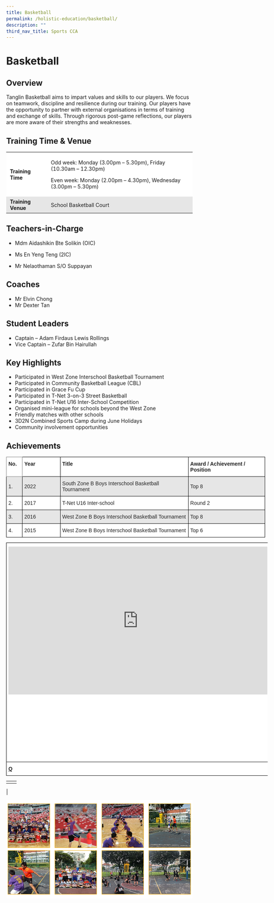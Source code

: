 ```yaml
---
title: Basketball
permalink: /holistic-education/basketball/
description: ""
third_nav_title: Sports CCA
---
```

# Basketball


## Overview


Tanglin Basketball aims to impart values and skills to our players. We focus on teamwork, discipline and resilience during our training. Our players have the opportunity to partner with external organisations in terms of training and exchange of skills. Through rigorous post-game reflections, our players are more aware of their strengths and weaknesses. &nbsp;

## Training Time &amp; Venue


<table style="box-sizing: inherit; border-collapse: collapse; border-spacing: 0px; max-width: 100%;"><tbody style="box-sizing: inherit;"><tr style="box-sizing: inherit; background: rgb(255, 255, 255);"><td style="box-sizing: inherit; padding: 5px 10px;"><strong style="box-sizing: inherit; font-weight: bold;">Training Time</strong></td><td style="box-sizing: inherit; padding: 5px 10px;"><p style="box-sizing: inherit; font-size: 1em;">Odd week: Monday (3.00pm – 5.30pm), Friday (10.30am – 12.30pm)</p><p style="box-sizing: inherit; font-size: 1em;">Even week: Monday (2.00pm – 4.30pm), Wednesday (3.00pm – 5.30pm)</p></td></tr><tr style="box-sizing: inherit; background: rgb(230, 230, 230);"><td style="box-sizing: inherit; padding: 5px 10px;"><strong style="box-sizing: inherit; font-weight: bold;">Training Venue</strong></td><td style="box-sizing: inherit; padding: 5px 10px;">School Basketball Court</td></tr></tbody></table>

## Teachers-in-Charge


*   Mdm Aidashikin Bte Solikin (OIC)
    
*   Ms En Yeng Teng (2IC)
    
*   Mr Nelaothaman S/O Suppayan

## Coaches


*   Mr Elvin Chong
*   Mr Dexter Tan

## Student Leaders


*   Captain – Adam Firdaus Lewis Rollings
*   Vice Captain – Zufar Bin Hairullah

## Key Highlights


*   Participated in West Zone Interschool Basketball Tournament
*   Participated in Community Basketball League (CBL)
*   Participated in Grace Fu Cup
*   Participated in T-Net 3-on-3 Street Basketball
*   Participated in T-Net U16 Inter-School Competition
*   Organised mini-league for schools beyond the West Zone
*   Friendly matches with other schools
*   3D2N Combined Sports Camp during June Holidays
*   Community involvement opportunities

## Achievements

<style type="text/css">
.tg  {border-collapse:collapse;border-spacing:0;}
.tg td{border-color:black;border-style:solid;border-width:1px;font-family:Arial, sans-serif;font-size:14px;
  overflow:hidden;padding:10px 5px;word-break:normal;}
.tg th{border-color:black;border-style:solid;border-width:1px;font-family:Arial, sans-serif;font-size:14px;
  font-weight:normal;overflow:hidden;padding:10px 5px;word-break:normal;}
.tg .tg-l2bf{background-color:#FFF;color:#222;font-weight:bold;text-align:left;vertical-align:top}
.tg .tg-h5mn{background-color:#E6E6E6;color:#222;text-align:left;vertical-align:middle}
.tg .tg-0f6e{background-color:#FFF;border-color:inherit;color:#222;font-weight:bold;text-align:left;vertical-align:top}
.tg .tg-1ppo{background-color:#FFF;color:#222;text-align:left;vertical-align:middle}
</style>
<table class="tg" style="undefined;table-layout: fixed; width: 700px">
<colgroup>
<col style="width: 45px">
<col style="width: 115px">
<col style="width: 400px">
<col style="width: 230px">
</colgroup>
<thead>
  <tr>
    <th class="tg-0f6e"><span style="font-weight:bold">No.</span></th>
    <th class="tg-l2bf"><span style="font-weight:bold">Year</span></th>
    <th class="tg-l2bf"><span style="font-weight:bold">Title</span></th>
    <th class="tg-l2bf"><span style="font-weight:bold">Award / Achievement / Position</span></th>
  </tr>
</thead>
<tbody>
  <tr>
    <td class="tg-h5mn">1.</td>
    <td class="tg-h5mn">2022</td>
    <td class="tg-h5mn">South Zone B Boys Interschool Basketball Tournament</td>
    <td class="tg-h5mn">Top 8</td>
  </tr>
  <tr>
    <td class="tg-1ppo">2.</td>
    <td class="tg-1ppo">2017</td>
    <td class="tg-1ppo">T-Net U16 Inter-school </td>
    <td class="tg-1ppo">Round 2</td>
  </tr>
  <tr>
    <td class="tg-h5mn">3.</td>
    <td class="tg-h5mn">2016</td>
    <td class="tg-h5mn">West Zone B Boys Interschool Basketball Tournament </td>
    <td class="tg-h5mn">Top 8</td>
  </tr>
  <tr>
    <td class="tg-1ppo">4.</td>
    <td class="tg-1ppo">2015</td>
    <td class="tg-1ppo">West Zone B Boys Interschool Basketball Tournament </td>
    <td class="tg-1ppo">Top 6</td>
  </tr>
</tbody>
</table>

<style type="text/css">
.tg  {border-collapse:collapse;border-spacing:0;}
.tg td{border-color:black;border-style:solid;border-width:1px;font-family:Arial, sans-serif;font-size:14px;
  overflow:hidden;padding:10px 5px;word-break:normal;}
.tg th{border-color:black;border-style:solid;border-width:1px;font-family:Arial, sans-serif;font-size:14px;
  font-weight:normal;overflow:hidden;padding:10px 5px;word-break:normal;}
.tg .tg-vb7c{background-color:#ffffff;border-color:#000000;color:#222;font-weight:bold;text-align:left;text-decoration:underline;
  vertical-align:top}
.tg .tg-xg8y{background-color:#ffffff;border-color:#000000;color:#222;font-weight:bold;text-align:left;vertical-align:top}
.tg .tg-iks7{background-color:#ffffff;border-color:#000000;text-align:left;vertical-align:top}
.tg .tg-au0h{background-color:#ffffff;border-color:#000000;color:#222;text-align:left;vertical-align:top}
</style>
<table style="undefined;table-layout: fixed; width: 707px" class="tg">
<colgroup>
<col style="width: 210px">
<col style="width: 190px">
<col style="width: 171px">
<col style="width: 136px">
</colgroup>
<thead>
  <tr>
    <th class="tg-xg8y"><iframe src="https://docs.google.com/presentation/d/e/2PACX-1vRug4_BL01dbRDmpqO_qAyyq-aEGUBcKgZmeCeXuFnS5oKV9YUdhvPsP45qyz_224un2Tv1exYwITMA/embed?start=true&amp;loop=true&amp;delayms=15000" frameborder="0" width="700" height="400" allowfullscreen="true"></iframe><br></th>
    <th class="tg-xg8y"><iframe allowfullscreen="true" height="569" width="960" frameborder="0" src="https://docs.google.com/presentation/d/e/2PACX-1vTcpDfLYUnSQEqmSnLUszlr9b9FXULk6DAZFUfhHUGj5H6rpzzlq9UbC_P7kM1XGW8kuMnWzauJvyoe/embed?start=true&amp;loop=true&amp;delayms=15000"></iframe></th>
    <th class="tg-iks7">Q2</th>
    <th class="tg-iks7">Q3</th>
  </tr>
</thead>
<tbody>
  <tr>
    <td class="tg-vb7c">Q</td>
    <td class="tg-au0h">Q1</td>
    <td class="tg-iks7">Q2</td>
    <td class="tg-iks7">Q3</td>
  </tr>
</tbody>
</table>

|  |  |  
|---|---|  
|  | 
 |  



 






![](/images/Screenshot%20(26).png)